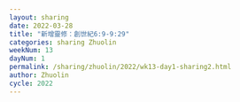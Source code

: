 ```yaml
---
layout: sharing
date: 2022-03-28
title: "新增靈修：創世紀6:9-9:29"
categories: sharing Zhuolin
weekNum: 13
dayNum: 1
permalink: /sharing/zhuolin/2022/wk13-day1-sharing2.html
author: Zhuolin
cycle: 2022
---
```

